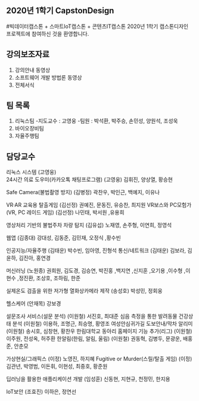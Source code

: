 ## 2020년 1학기 CapstonDesign

#빅데이터캡스톤 + 스마트IoT캡스톤 + 콘텐츠IT캡스톤
2020년 1학기 캡스톤디자인 프로젝트에 참여하신 것을 환영합니다.

## 강의보조자료
1. 강의안내 동영상
2. 소프트웨어 개발 방법론 동영상
3. 전체서식


## 팀 목록
1. 리눅스팀
  -지도교수 : 고영웅
  -팀원 : 박석환, 박주승, 손민성, 양원석, 조성욱
2. 바이오장비팀
3. 자율주행팀

## 담당교수
리눅스 시스템 (고영웅)  
24시간 의료 도우미(카카오톡 채팅프로그램) (고영웅) 김휘진, 양상열, 황승현

Safe Camera(불법촬영 방지) (김병정) 곽찬우, 박인근, 백예지, 이유나

VR·AR 교육용 탈출게임 (김선정) 권예진, 문동진, 유승찬, 최지원
VR보스와 PC모험가(VR, PC 레이드 게임) (김선정) 나민태, 박서원 ,유용희

영상처리 기반의 불법주차 차량 탐지 (김유섭) 노재영, 손주형, 이연희, 정영석

웹앱 (김종대) 강대성, 김동준, 김민재, 오정식 ,황수빈

인공지능/자율주행 (김태운) 박수빈, 임아영, 진형석 
통신/네트워크 (김태운) 김보라, 김윤하, 김진아, 홍연경

머신러닝 (노원종) 권희원, 김도경, 김승연, 박진홍 ,백지연 ,신지훈 ,오기용 ,이수형 ,이현수 ,정진환, 조상호, 조하림, 한준

실제온도 검출을 위한 저가형 열화상카메라 제작 (송성호) 박성민, 정회웅

헬스케어 (안재목) 강보경

설문조사 서비스(설문 분석) (이원철) 서진호, 최대준 
심음 측정을 통한 발려동물 건강상태 분석 (이원철) 이용하, 조명근, 최승명, 황영조 
여성안심귀가길 도보안내/막차 알리미 (이원철) 송시호, 심창현, 황찬우
한림대학교 동아리 홈페이지 기능 추가(리그) (이원철) 이주원, 전성옥, 허주환
한알림(한림, 알림, 울림) (이원철) 권동혁, 김병두, 문광운, 배홍준, 안춘모

가상현실/그래픽스 (이정) 노영진, 하지혜 
Fugitive or Murder(스릴/탈출 게임) (이정) 김관년, 박영범, 이돈휘, 이현성, 최중호, 황준원

딥러닝을 활용한 애플리케이션 개발 (임성훈) 신동현, 지현규, 천정민, 한지용

IoT보안 (조효진) 이하은, 정연선


